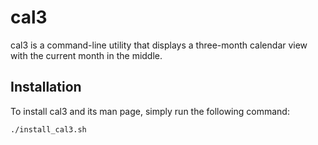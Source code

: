 # cal3

cal3 is a command-line utility that displays a three-month calendar view with the current month in the middle.

## Installation

To install cal3 and its man page, simply run the following command:

```bash
./install_cal3.sh

